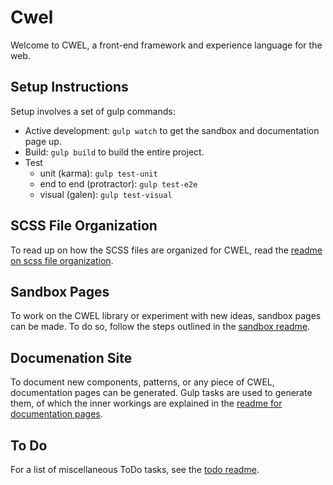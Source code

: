 # Cwel

Welcome to CWEL, a front-end framework and experience language for the web.

## Setup Instructions

Setup involves a set of gulp commands:

- Active development: `gulp watch` to get the sandbox and documentation page up.
- Build: `gulp build` to build the entire project.
- Test
	- unit (karma): `gulp test-unit`
	- end to end (protractor): `gulp test-e2e`
	- visual (galen): `gulp test-visual`

## SCSS File Organization

To read up on how the SCSS files are organized for CWEL, read the
[readme on scss file organization]('./readme/SCSS-organization.md').

## Sandbox Pages

To work on the CWEL library or experiment with new ideas, sandbox pages
can be made. To do so, follow the steps outlined in the [sandbox readme]('./readme/Sandbox.md').

## Documenation Site

To document new components, patterns, or any piece of CWEL, documentation pages
can be generated. Gulp tasks are used to generate them, of which the inner
workings are explained in the [readme for documentation pages]('./readme/Docs-pages.md').

## To Do

For a list of miscellaneous ToDo tasks, see the [todo readme]('./readme/Todo.md').
